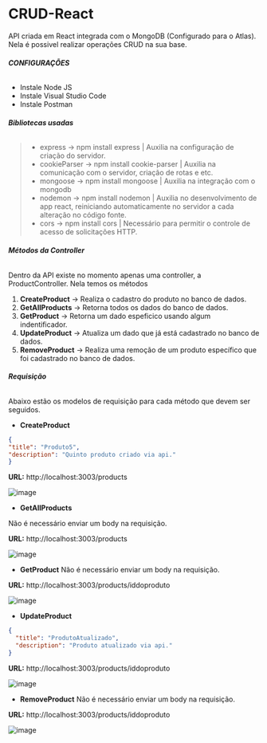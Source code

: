 # CRUD-React
API criada em React integrada com o MongoDB (Configurado para o Atlas).
Nela é possivel realizar operações CRUD na sua base.

 ###### **CONFIGURAÇÕES** 

- Instale Node JS
- Instale Visual Studio Code
- Instale Postman 

 ###### **Bibliotecas usadas**

> - express -> npm install express | Auxilia na configuração de criação do servidor. 
> - cookieParser -> npm install cookie-parser | Auxilia na comunicação com o servidor, criação de rotas e etc.
> - mongoose -> npm install mongoose | Auxilia na integração com o mongodb
> - nodemon -> npm install nodemon | Auxilia no desenvolvimento de app react, reiniciando automaticamente no servidor a cada alteração no código fonte.
> - cors -> npm install cors | Necessário para permitir o controle de acesso de solicitações HTTP.


###### **Métodos da Controller**

Dentro da API existe no momento apenas uma controller, a ProductController. Nela temos os métodos 
1. **CreateProduct** -> Realiza o cadastro do produto no banco de dados.
2. **GetAllProducts** -> Retorna todos os dados do banco de dados.
3. **GetProduct** -> Retorna um dado espeficico usando algum indentificador.
4. **UpdateProduct** -> Atualiza um dado que já está cadastrado no banco de dados.
5. **RemoveProduct** -> Realiza uma remoção de um produto específico que foi cadastrado no banco de dados.


###### **Requisição**

Abaixo estão os modelos de requisição para cada método que devem ser seguidos.

- **CreateProduct**
 
```json
{
"title": "Produto5",
"description": "Quinto produto criado via api."
}
```
**URL:** http://localhost:3003/products

![image](https://user-images.githubusercontent.com/82042435/231918984-ad9e322b-d567-4d47-b4bf-f61f024fe117.png)


- **GetAllProducts** 

 Não é necessário enviar um body na requisição.

**URL:** http://localhost:3003/products

![image](https://user-images.githubusercontent.com/82042435/231919319-cfe838be-fe77-41c1-ba03-ccd557db8c5c.png)


- **GetProduct** 
 Não é necessário enviar um body na requisição.
 
 **URL:** http://localhost:3003/products/iddoproduto
 
 ![image](https://user-images.githubusercontent.com/82042435/231919512-c3ce2751-294e-40db-ad9b-af5e25835af7.png)


- **UpdateProduct** 

```json
{
  "title": "ProdutoAtualizado",
  "description": "Produto atualizado via api."
}
```

**URL:** http://localhost:3003/products/iddoproduto

![image](https://user-images.githubusercontent.com/82042435/231919954-3e465a96-cb01-4f7e-ad3a-6ed394df8f44.png)


- **RemoveProduct** 
 Não é necessário enviar um body na requisição.

 **URL:** http://localhost:3003/products/iddoproduto
 
 ![image](https://user-images.githubusercontent.com/82042435/231920128-16a039fe-3d26-4a67-a80e-6a8287b7db6f.png)
